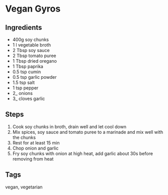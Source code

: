 # Vegan Gyros

## Ingredients

* 400g soy chunks 
* 1 l vegetable broth
* 2 Tbsp soy sauce 
* 2 Tbsp tomato puree
* 1 Tbsp dried oregano
* 1 Tbsp paprika
* 0.5 tsp cumin
* 0.5 tsp garlic powder 
* 1.5 tsp salt 
* 1 tsp pepper 
* 2_ onions 
* 3_ cloves garlic

## Steps

1. Cook soy chunks in broth, drain well and let cool down
2. Mix spices, soy sauce and tomato puree to a marinade and mix well with the chunks
3. Rest for at least 15 min 
4. Chop onion and garlic 
5. Fry soy chunks with onion at high heat, add garlic about 30s before removing from heat 

## Tags
vegan, vegetarian 
